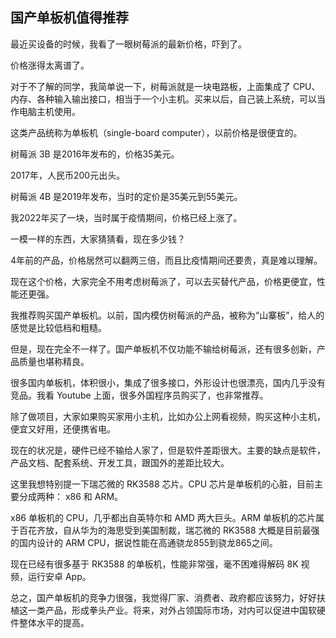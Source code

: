 ## 国产单板机值得推荐

最近买设备的时候，我看了一眼树莓派的最新价格，吓到了。

价格涨得太离谱了。

对于不了解的同学，我简单说一下，树莓派就是一块电路板，上面集成了 CPU、内存、各种输入输出接口，相当于一个小主机。买来以后，自己装上系统，可以当作电脑主机使用。

这类产品统称为单板机（single-board computer），以前价格是很便宜的。

树莓派 3B 是2016年发布的，价格35美元。

2017年，人民币200元出头。

树莓派 4B 是2019年发布，当时的定价是35美元到55美元。

我2022年买了一块，当时属于疫情期间，价格已经上涨了。

一模一样的东西，大家猜猜看，现在多少钱？

4年前的产品，价格居然可以翻两三倍，而且比疫情期间还要贵，真是难以理解。

现在这个价格，大家完全不用考虑树莓派了，可以去买替代产品，价格更便宜，性能还更强。

我推荐购买国产单板机。以前，国内模仿树莓派的产品，被称为“山寨板”，给人的感觉是比较低档和粗糙。

但是，现在完全不一样了。国产单板机不仅功能不输给树莓派，还有很多创新，产品质量也堪称精良。

很多国内单板机，体积很小，集成了很多接口，外形设计也很漂亮，国内几乎没有竞品。我看 Youtube 上面，很多外国程序员购买了，也非常推荐。

除了做项目，大家如果购买家用小主机，比如办公上网看视频，购买这种小主机，便宜又好用，还便携省电。

现在的状况是，硬件已经不输给人家了，但是软件差距很大。主要的缺点是软件，产品文档、配套系统、开发工具，跟国外的差距比较大。

这里我想特别提一下瑞芯微的 RK3588 芯片。CPU 芯片是单板机的心脏，目前主要分成两种： x86 和 ARM。

x86 单板机的 CPU，几乎都出自英特尔和 AMD 两大巨头。ARM 单板机的芯片属于百花齐放，自从华为的海思受到美国制裁，瑞芯微的 RK3588 大概是目前最强的国内设计的 ARM CPU，据说性能在高通骁龙855到骁龙865之间。

现在已经有很多基于 RK3588 的单板机，性能非常强，毫不困难得解码 8K 视频，运行安卓 App。

总之，国产单板机的竞争力很强，我觉得厂家、消费者、政府都应该努力，好好扶植这一类产品，形成拳头产业。将来，对外占领国际市场，对内可以促进中国软硬件整体水平的提高。
